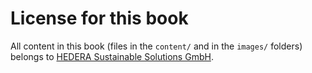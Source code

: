 # License for this book

All content in this book (files in the `content/` and in the `images/` folders)
belongs to [HEDERA Sustainable Solutions GmbH](https://hedera.online).